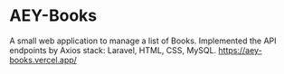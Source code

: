 # AEY-Books
A small web application to manage a list of Books. Implemented the API endpoints by Axios
stack: Laravel, HTML, CSS, MySQL.
https://aey-books.vercel.app/
